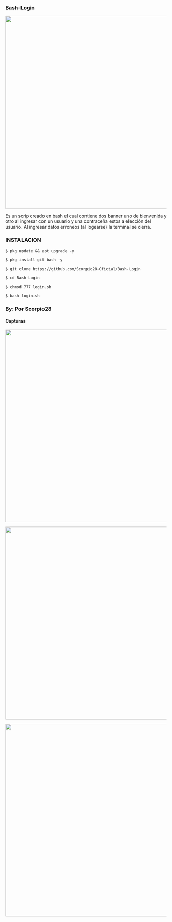### Bash-Login
<p align="center">
	<img src="https://i.imgur.com/peIhbMP.jpg" width="600px">
</p>

Es un scrip creado en bash  el cual contiene dos banner uno de bienvenida y otro al ingresar con un usuario y una contraceña estos a elección del usuario. Al ingresar datos erroneos (al logearse) la terminal se cierra.

### INSTALACION

```
$ pkg update && apt upgrade -y

$ pkg install git bash -y

$ git clone https://github.com/Scorpio28-Oficial/Bash-Login

$ cd Bash-Login

$ chmod 777 login.sh

$ bash login.sh
```
### By: Por Scorpio28

#### Capturas
<p align="center">
 <img src="Phonia https://i.imgur.com/goKqMWw.jpg" width="600px">
</p>
<p align="center">
 <img src="Phonia https://i.imgur.com/CUlneeT.jpg" width="600px">
</p>
<p align="center">
 <img src="Phonia https://i.imgur.com/9sXk5d0.jpg" width="600px">
</p>
